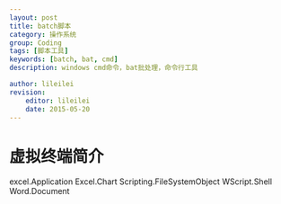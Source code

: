 ```yaml
---
layout: post
title: batch脚本
category: 操作系统
group: Coding
tags: [脚本工具]
keywords: [batch, bat, cmd]
description: windows cmd命令，bat批处理，命令行工具

author: lileilei
revision:
    editor: lileilei
    date: 2015-05-20
---
```


# 虚拟终端简介

excel.Application
Excel.Chart
Scripting.FileSystemObject
WScript.Shell
Word.Document